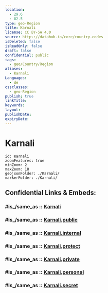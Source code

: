 ```yaml
---
location:
  - 29.6
  - 82.5
type: geo-Region
title: Karnali
license: CC BY-SA 4.0
source: https://datahub.io/core/country-codes
isDeleted: false
isReadOnly: false
draft: false
confidential: public
tags:
  - geo/Country/Region
aliases:
  - Karnali
Languages:
  - de
cssclasses:
  - geo-Region
publish: true
linkTitle:
keywords:
layout:
publishDate:
expiryDate:
---
```


# Karnali

```leaflet
id: Karnali
zoomFeatures: true 
minZoom: 2 
maxZoom: 18
geojsonFolder: ./Karnali/
markerFolder: ./Karnali/
```


## Confidential Links & Embeds: 

### #is_/same_as :: [Karnali](/_Standards/Earth/Continent/Asia/Asia~South/Nepal/Regions~Nepal/Nepal~Mid-West/counties~Mid-Western/Karnali.md) 

### #is_/same_as :: [Karnali.public](/_public/Earth/Continent/Asia/Asia~South/Nepal/Regions~Nepal/Nepal~Mid-West/counties~Mid-Western/Karnali.public.md) 

### #is_/same_as :: [Karnali.internal](/_internal/Earth/Continent/Asia/Asia~South/Nepal/Regions~Nepal/Nepal~Mid-West/counties~Mid-Western/Karnali.internal.md) 

### #is_/same_as :: [Karnali.protect](/_protect/Earth/Continent/Asia/Asia~South/Nepal/Regions~Nepal/Nepal~Mid-West/counties~Mid-Western/Karnali.protect.md) 

### #is_/same_as :: [Karnali.private](/_private/Earth/Continent/Asia/Asia~South/Nepal/Regions~Nepal/Nepal~Mid-West/counties~Mid-Western/Karnali.private.md) 

### #is_/same_as :: [Karnali.personal](/_personal/Earth/Continent/Asia/Asia~South/Nepal/Regions~Nepal/Nepal~Mid-West/counties~Mid-Western/Karnali.personal.md) 

### #is_/same_as :: [Karnali.secret](/_secret/Earth/Continent/Asia/Asia~South/Nepal/Regions~Nepal/Nepal~Mid-West/counties~Mid-Western/Karnali.secret.md)

